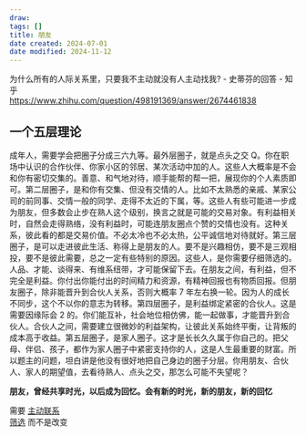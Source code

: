 ```yaml
---
draw:
tags: []
title: 朋友
date created: 2024-07-01
date modified: 2024-11-12
---
```


为什么所有的人际关系里，只要我不主动就没有人主动找我? - 史蒂芬的回答 - 知乎  
https://www.zhihu.com/question/498191369/answer/2674461838

## 一个五层理论

成年人，需要学会把圈子分成三六九等。最外层圈子，就是点头之交 Q。你在职场中认识的合作伙伴、你家小区的邻居、某次活动中加的人。这些人大概率是不会和你有密切交集的。善意、和气地对待，顺手能帮的帮一把，展现你的个人素质即可。第二层圈子，是和你有交集、但没有交情的人。比如不太熟悉的亲戚、某家公司的前同事、交情一般的同学、走得不太近的下属，等。这些人有些可能进一步成为朋友，但多数会止步在熟人这个级别，换言之就是可能的交易对象。有利益相关时，自然会走得熟络，没有利益时，可能连朋友圈点个赞的交情也没有。这种关系，彼此看的都是交易价值。不必太冷也不必太热，公平诚信地对待就好。第三层圈子，是可以走进彼此生活、称得上是朋友的人。要不是兴趣相仿，要不是三观相投，要不是彼此需要，总之一定有些特别的原因。这些人，是你需要仔细筛选的。人品、才能、谈得来、有维系纽带，才可能保留下去。在朋友之间，有利益，但不完全是利益。你付出你能付出的时间精力和资源，有精神回报也有物质回报。但朋友圈子，除非能晋升到合伙人关系，否则大概率 7 年左右换一轮。因为人的成长不同步，这个不以你的意志为转移。第四层圈子，是利益绑定紧密的合伙人。这是需要因缘际会 2 的。你们能互补，社会地位相仿佛，能一起做事，才能晋升到合伙人。合伙人之间，需要建立很微妙的利益架构，让彼此关系始终平衡，让背叛的成本高于收益。第五层圈子，是家人圈子。这才是长长久久属于你自己的。把父母、伴侣、孩子，都作为家人圈子中紧密支持你的人，这是人生最重要的财富。所以题主的问题，坦白讲是他没有很好地把自己身边的圈子分层。你用朋友、合伙人、家人的期望值，去看待熟人、点头之交，那怎么可能不失望呢？

**朋友，曾经共享时光，以后成为回忆。会有新的时光，新的朋友，新的回忆**

需要 [主动联系](主动联系.md)  
[筛选](筛选) 而不是改变
